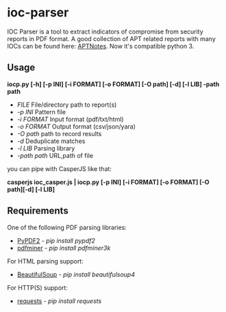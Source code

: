 # ioc-parser
IOC Parser is a tool to extract indicators of compromise from security reports in PDF format. A good collection of APT related reports with many IOCs can be found here: [APTNotes](https://github.com/kbandla/APTnotes).
Now it's compatible python 3.
## Usage
**iocp.py [-h] [-p INI] [-i FORMAT] [-o FORMAT] [-O path] [-d] [-l LIB] -path path**
* *FILE* File/directory path to report(s)
* *-p INI* Pattern file
* *-i FORMAT* Input format (pdf/txt/html)
* *-o FORMAT* Output format (csv/json/yara)
* *-O path* path to record results
* *-d* Deduplicate matches
* *-l LIB* Parsing library
* *-path path* URL,path of file

you can pipe with CasperJS like that:

**casperjs ioc_casper.js <url> | iocp.py [-p INI] [-i FORMAT] [-o FORMAT] [-O path][-d] [-l LIB]**
## Requirements
One of the following PDF parsing libraries:
* [PyPDF2](https://github.com/mstamy2/PyPDF2) - *pip install pypdf2*
* [pdfminer](https://github.com/euske/pdfminer3k) - *pip install pdfminer3k*

For HTML parsing support:
* [BeautifulSoup](http://www.crummy.com/software/BeautifulSoup/) - *pip install beautifulsoup4*

For HTTP(S) support:
* [requests](http://docs.python-requests.org/en/latest/) - *pip install requests*
